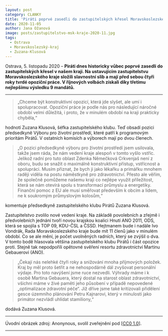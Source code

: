 ```yaml
---
layout: post
category: CLANKY
title: 'Piráti poprvé zasedli do zastupitelských křesel Moravskoslezského kraje, obsadili post předsedkyně Výboru pro životní prostředí'
date: 2020-11-05
author: Jana Ožanová
image: posts/zastupitelstvo-msk-kraje-2020-11.jpg
tags:
  - Ostrava
  - Moravskoslezský-kraj
  - Zuzana-Klusová
---
```


Ostrava, 5. listopadu 2020 – **Piráti dnes historicky vůbec poprvé zasedli do zastupitelských křesel v našem kraji. Na ustavujícím zastupitelstvu Moravskoslezského kraje složili slavnostní slib a mají před sebou čtyři roky tvrdé opoziční práce. V říjnových volbách získali díky třetímu nejlepšímu výsledku 9 mandátů.**

<hr />

> „Chceme být konstruktivní opozicí, která jde slyšet, ale umí i spolupracovat. Opoziční práce je podle nás pro následující náročné období velmi důležitá, i proto, že v minulém období na kraji prakticky chyběla,“

hodnotí Zuzana Klusová, šéfka zastupitelského klubu. Teď obsadí pozici předsedkyně Výboru pro životní prostředí, které patří k programovým prioritám Pirátů. V ostatních komisích a výborech mají po dvou členech.

> „O pozici předsedkyně výboru pro životní prostředí jsem usilovala, takže jsem ráda, že nám vedení kraje alespoň v tomto vyšlo vstříc. Jelikož radní pro tuto oblast Zdenka Němečková Crkvenjaš není z oboru, budu se snažit o maximálně konstruktivní přístup, vstřícnost a spolupráci. Musím přiznat, že bych ji jako lékařku a primářku mnohem raději viděla na postu náměstkyně pro zdravotnictví. Přesto ale věřím, že společně pomůžeme našemu kraji co nejlépe využít příležitost, která se nám otevírá spolu s transformací průmyslu a energetiky. Finanční pomoc z EU ale musí směřovat především k obcím a lidem, ne k soukromým průmyslovým kolosům,“

komentuje předsedkyně zastupitelského klubu Pirátů Zuzana Klusová.

Zastupitelstvo zvolilo nové vedení kraje. Na základě povolebních a zřejmě i předvolebních jednání tvoří novou krajskou koalici Hnutí ANO 2011, ODS, která se spojila s TOP 09, KDU-ČSL a ČSSD. Hejtmanem bude i nadále Ivo Vondrák, Rada Moravskoslezského kraje bude mít 11 členů jako v minulém období. Co se ale mění, je počet uvolněných radních, který se zvýšil o dva. V tomto bodě hlasovala většina zastupitelského klubu Pirátů i část opozice proti. Stejně tak nepodpořili opětovné svěření resortu zdravotnictví Martinu Gebauerovi (ANO).

> „Čekají nás nelehké čtyři roky a snižování mnoha příjmových položek. Kraj by měl proto šetřit a ne nehospodárně dál zvyšovat personální výdaje. Pro toto navýšení jsme ruce nezvedli. Výhrady máme i k osobě Martina Gebauera, který dostal na starost oblast zdravotnictví, všichni máme v živé paměti jeho působení v případě nepovedené „optimalizace zdravotní péče“. Již dříve jsme také kritizovali přidělení gesce územního plánování Petru Kajnarovi, který v minulosti jako primátor nezvládl uhlídat stamiliony,“

dodává Zuzana Klusová.

---

Úvodní obrázek zdroj: Anonynous, svolil zveřejnění pod \[[CC0 1.0](https://creativecommons.org/publicdomain/zero/1.0/deed.cs)\].

- - -
